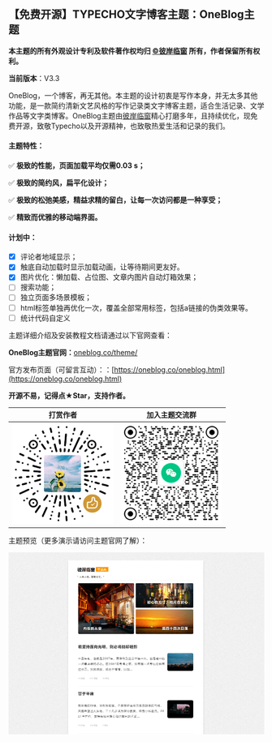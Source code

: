 ## 【免费开源】TYPECHO文字博客主题：OneBlog主题

**本主题的所有外观设计专利及软件著作权均归 [©彼岸临窗](https://oneblog.co) 所有，作者保留所有权利。**

**当前版本**：V3.3

OneBlog，一个博客，再无其他。本主题的设计初衷是写作本身，并无太多其他功能，是一款简约清新文艺风格的写作记录类文字博客主题，适合生活记录、文学作品等文字类博客。OneBlog主题由[彼岸临窗](https://oneblog.co)精心打磨多年，且持续优化，现免费开源，致敬Typecho以及开源精神，也致敬热爱生活和记录的我们。

#### 主题特性：

✅ **极致的性能，页面加载平均仅需0.03 s；**

✅ **极致的简约风，扁平化设计；**

✅ **极致的松弛美感，精益求精的留白，让每一次访问都是一种享受；**

✅ **精致而优雅的移动端界面。**

#### 计划中：

- [x] 评论者地域显示；
- [x] 触底自动加载时显示加载动画，让等待期间更友好。
- [x] 图片优化：懒加载、占位图、文章内图片自动灯箱效果；
- [ ] 搜索功能；
- [ ] 独立页面多场景模板；
- [ ] html标签单独再优化一次，覆盖全部常用标签，包括a链接的伪类效果等。
- [ ] 统计代码自定义

主题详细介绍及安装教程文档请通过以下官网查看：

**OneBlog主题官网：**[oneblog.co/theme/](https://oneblog.co/theme/) 

官方发布页面（可留言互动）：：[https://oneblog.co/oneblog.html](https://oneblog.co/oneblog.html)

**开源不易，记得点★Star，支持作者。**

|                       打赏作者                       |                     加入主题交流群                      |
| :--------------------------------------------------: | :-----------------------------------------------------: |
| <img width="200px" src="assets/default/shang.png" /> | <img width="200px" src="assets/default/20250120.png" /> |

主题预览（更多演示请访问主题官网了解）：

<img src="screenshot.png" />

